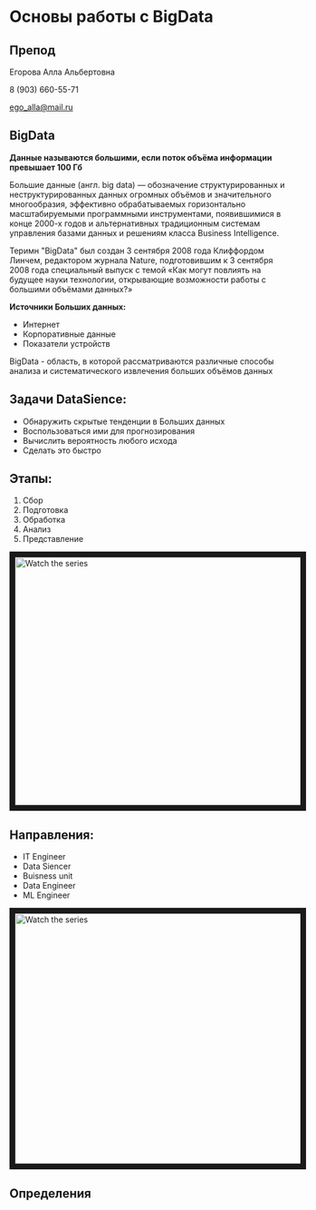 # Основы работы с BigData

## Препод

Егорова Алла Альбертовна

8 (903) 660-55-71

ego_alla@mail.ru


## BigData

**Данные называются большими, если поток объёма информации превышает 100 Гб**

Большие данные (англ. big data) — обозначение структурированных и неструктурированных данных огромных объёмов и значительного многообразия, эффективно обрабатываемых горизонтально масштабируемыми программными инструментами, появившимися в конце 2000-х годов и альтернативных традиционным системам управления базами данных и решениям класса Business Intelligence.

Теримн "BigData" был создан 3 сентября 2008 года Клиффордом Линчем, редактором журнала Nature, подготовившим к 3 сентября 2008 года специальный выпуск с темой «Как могут повлиять на будущее науки технологии, открывающие возможности работы с большими объёмами данных?»

**Источники Больших данных:**
- Интернет
- Корпоративные данные
- Показатели устройств

BigData - область, в которой рассматриваются различные способы анализа и систематического извлечения больших объёмов данных

## Задачи DataSience:
- Обнаружить скрытые тенденции в Больших данных
- Воспользоваться ими для прогнозирования
- Вычислить вероятность любого исхода
- Сделать это быстро

## Этапы:
1. Сбор
2. Подготовка
3. Обработка
4. Анализ
5. Представление

<img src="https://www.meetri.in/assets/img/DSLife.jpg" alt="Watch the series" width="596" height="437" border="10" />

## Направления:
- IT Engineer
- Data Siencer
- Buisness unit
- Data Engineer
- ML Engineer

<img src="https://miro.medium.com/max/1200/1*_RDp_3-KDXv_vNUF7Vq8Bg.png" alt="Watch the series" width="600" height="441" border="10" />

## Определения
